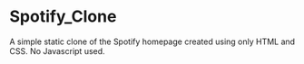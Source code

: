 # Spotify_Clone
A simple static clone of the Spotify homepage created using only HTML and CSS. No Javascript used.
